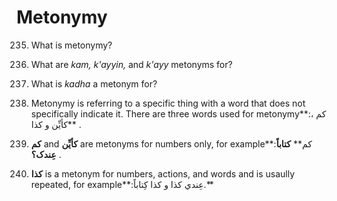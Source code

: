 Metonymy
========

235. What is metonymy?

236. What are *kam, k'ayyin,* and *k'ayy* metonyms for?

237. What is *kadha* a metonym for?

235. Metonymy is referring to a specific thing with a word that does not
specifically indicate it. There are three words used for metonymy**:کم ،
کأیِّن و کذا** .

236. **کم** and **کأیِّن** are metonyms for numbers only, for
example**:کم** **کتاباً** **عِندک؟** .

237. **کذا** is a metonym for numbers, actions, and words and is usaully
repeated, for example**:عِندي کذا و کذا کِتاباً.**


